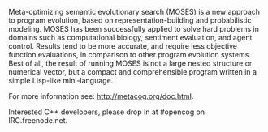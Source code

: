 Meta-optimizing semantic evolutionary search (MOSES) is a new approach to program evolution, based on representation-building and probabilistic modeling. MOSES has been successfully applied to solve hard problems in domains such as computational biology, sentiment evaluation, and agent control. Results tend to be more accurate, and require less objective function evaluations, in comparison to other program evolution systems. Best of all, the result of running MOSES is not a large nested structure or numerical vector, but a compact and comprehensible program written in a simple Lisp-like mini-language.

For more information see: http://metacog.org/doc.html.

Interested C++ developers, please drop in at #opencog on IRC.freenode.net.